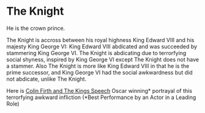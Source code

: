 # The Knight

He is the crown prince. 

The Knight is accross between his royal highness King Edward VIII and his majesty King George VI: King Edward VIII abdicated and was succeeded by stammering King George VI. The Knight is abdicating due to terrorfying social shyness, inspired by King George VI except The Knight does not have a stammer. Also The Knight is more like King Edward VIII in that he is the prime successor, and King George VI had the social awkwardness but did not abdicate, unlike The Knight.

Here is [Colin Firth and The Kings Speech](https://www.youtube.com/watch?v=aHTZWMr0xn8) Oscar winning* portrayal of this terrorfying awkward infliction (*Best Performance by an Actor in a Leading Role)
